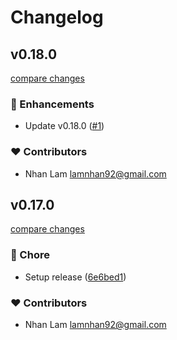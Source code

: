 # Changelog


## v0.18.0

[compare changes](https://github.com/tinijs/bare-starter/compare/v0.17.0...v0.18.0)

### 🚀 Enhancements

- Update v0.18.0 ([#1](https://github.com/tinijs/bare-starter/pull/1))

### ❤️ Contributors

- Nhan Lam <lamnhan92@gmail.com>

## v0.17.0

[compare changes](https://github.com/tinijs/bare-starter/compare/v0.17.0-pre...v0.17.0)

### 🏡 Chore

- Setup release ([6e6bed1](https://github.com/tinijs/bare-starter/commit/6e6bed1))

### ❤️ Contributors

- Nhan Lam <lamnhan92@gmail.com>


